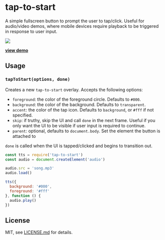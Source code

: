 # tap-to-start

A simple fullscreen button to prompt the user to tap/click. Useful for audio/video demos, where mobile devices require playback to be triggered in response to user input.

[![](http://i.imgur.com/Xex2wpJ.png)](http://hughsk.io/tap-to-start/)

[**view demo**](http://hughsk.io/tap-to-start/)

## Usage

### `tapToStart(options, done)`

Creates a new `tap-to-start` overlay. Accepts the following options:

* `foreground`: the color of the foreground circle. Defaults to `#000`.
* `background`: the color of the background. Defaults to `transparent`.
* `accent`: the color of the tap icon. Defaults to `background`, or `#fff` if not specified.
* `skip`: if truthy, skip the UI and call `done` in the next frame. Useful if you only want the UI to be visible if user input is required to continue.
* `parent`: optional, defaults to `document.body`. Set the element the button is attached to

`done` is called when the UI is tapped/clicked and begins to transition out.

``` javascript
const tts = require('tap-to-start')
const audio = document.createElement('audio')

audio.src = 'song.mp3'
audio.load()

tts({
  background: '#000',
  foreground: '#fff'
}, function () {
  audio.play()
})
```

## License

MIT, see [LICENSE.md](LICENSE.md) for details.
